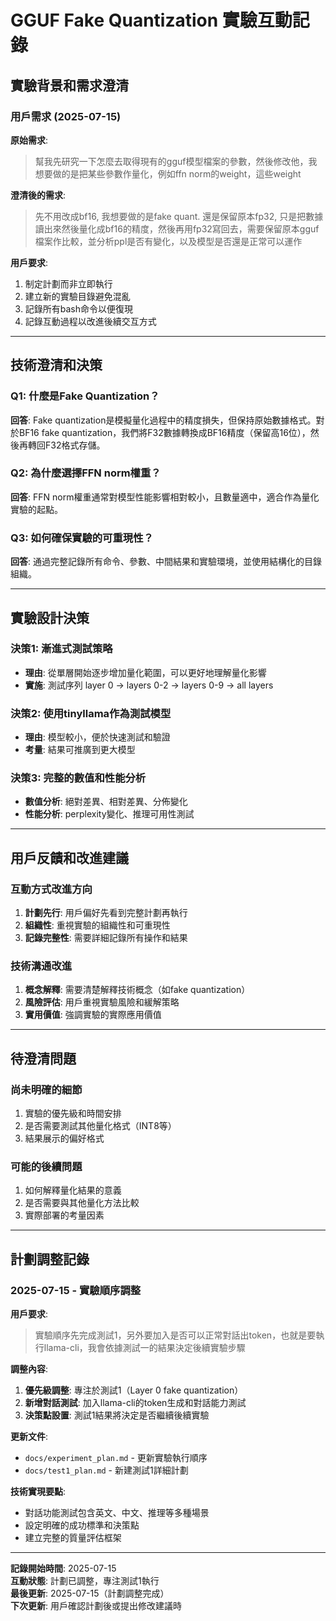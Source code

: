 # GGUF Fake Quantization 實驗互動記錄

## 實驗背景和需求澄清

### 用戶需求 (2025-07-15)

**原始需求**:
> 幫我先研究一下怎麼去取得現有的gguf模型檔案的參數，然後修改他，我想要做的是把某些參數作量化，例如ffn norm的weight，這些weight

**澄清後的需求**:
> 先不用改成bf16, 我想要做的是fake quant. 還是保留原本fp32, 只是把數據讀出來然後量化成bf16的精度，然後再用fp32寫回去，需要保留原本gguf檔案作比較，並分析ppl是否有變化，以及模型是否還是正常可以運作

**用戶要求**:
1. 制定計劃而非立即執行
2. 建立新的實驗目錄避免混亂
3. 記錄所有bash命令以便復現
4. 記錄互動過程以改進後續交互方式

---

## 技術澄清和決策

### Q1: 什麼是Fake Quantization？
**回答**: Fake quantization是模擬量化過程中的精度損失，但保持原始數據格式。對於BF16 fake quantization，我們將F32數據轉換成BF16精度（保留高16位），然後再轉回F32格式存儲。

### Q2: 為什麼選擇FFN norm權重？
**回答**: FFN norm權重通常對模型性能影響相對較小，且數量適中，適合作為量化實驗的起點。

### Q3: 如何確保實驗的可重現性？
**回答**: 通過完整記錄所有命令、參數、中間結果和實驗環境，並使用結構化的目錄組織。

---

## 實驗設計決策

### 決策1: 漸進式測試策略
- **理由**: 從單層開始逐步增加量化範圍，可以更好地理解量化影響
- **實施**: 測試序列 layer 0 → layers 0-2 → layers 0-9 → all layers

### 決策2: 使用tinyllama作為測試模型
- **理由**: 模型較小，便於快速測試和驗證
- **考量**: 結果可推廣到更大模型

### 決策3: 完整的數值和性能分析
- **數值分析**: 絕對差異、相對差異、分佈變化
- **性能分析**: perplexity變化、推理可用性測試

---

## 用戶反饋和改進建議

### 互動方式改進方向
1. **計劃先行**: 用戶偏好先看到完整計劃再執行
2. **組織性**: 重視實驗的組織性和可重現性
3. **記錄完整性**: 需要詳細記錄所有操作和結果

### 技術溝通改進
1. **概念解釋**: 需要清楚解釋技術概念（如fake quantization）
2. **風險評估**: 用戶重視實驗風險和緩解策略
3. **實用價值**: 強調實驗的實際應用價值

---

## 待澄清問題

### 尚未明確的細節
1. 實驗的優先級和時間安排
2. 是否需要測試其他量化格式（INT8等）
3. 結果展示的偏好格式

### 可能的後續問題
1. 如何解釋量化結果的意義
2. 是否需要與其他量化方法比較
3. 實際部署的考量因素

---

## 計劃調整記錄

### 2025-07-15 - 實驗順序調整

**用戶要求**:
> 實驗順序先完成測試1，另外要加入是否可以正常對話出token，也就是要執行llama-cli，我會依據測試一的結果決定後續實驗步驟

**調整內容**:
1. **優先級調整**: 專注於測試1（Layer 0 fake quantization）
2. **新增對話測試**: 加入llama-cli的token生成和對話能力測試
3. **決策點設置**: 測試1結果將決定是否繼續後續實驗

**更新文件**:
- `docs/experiment_plan.md` - 更新實驗執行順序
- `docs/test1_plan.md` - 新建測試1詳細計劃

**技術實現要點**:
- 對話功能測試包含英文、中文、推理等多種場景
- 設定明確的成功標準和決策點
- 建立完整的質量評估框架

---

**記錄開始時間**: 2025-07-15  
**互動狀態**: 計劃已調整，專注測試1執行  
**最後更新**: 2025-07-15（計劃調整完成）  
**下次更新**: 用戶確認計劃後或提出修改建議時  